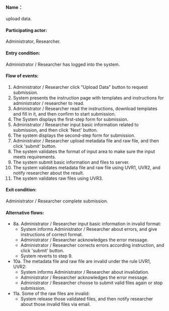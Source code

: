 #### Name：
upload data.
#### Participating actor: 
Administrator, Researcher.
#### Entry condition: 
Administrator / Researcher has logged into the system.
#### Flow of events: 
1. Administrator / Researcher click "Upload Data" button to request submission.
2. System presents the instruction page with templates and instructions for administrator / researcher to read.
3. Administrator / Researcher read the instructions, download templates and fill in it, and then confirm to start submission.
4. The System displays the first-step form for submission.
5. Administrator / Researcher input basic information related to submission, and then click 'Next' button.
6. The system displays the second-step form for submission.
7. Administrator / Researcher upload metadata file and raw file, and then click 'submit' button.
8. The system validates the format of input area to make sure the input meets requirements.
9. The system submit basic information and files to server.
10. The system validates metadata file and raw file using UVR1, UVR2, and notify researcher about the result.
11. The system validates raw files using UVR3.
#### Exit condition: 
Administrator / Researcher complete submission.
#### Alternative flows: 
* 8a. Administrator / Researcher input basic information in invalid format:
    * System informs Administrator / Researcher about errors, and give instructions of correct format.
    * Administrator / Researcher acknowledges the error message.
    * Administrator / Researcher corrects errors according instruction, and click 'submit' button.
    * System reverts to step 9.
* 10a. The metadata file and raw file are invalid under the rule UVR1, UVR2:
    * System informs Administrator / Researcher about invalidation.
    * Administrator / Researcher acknowledges the error message.
    * Administrator / Researcher choose to submit valid files again or stop submission.
* 11a. Some of the raw files are invalid:
    * System release those validated files, and then notify researcher about those invalid files via email.